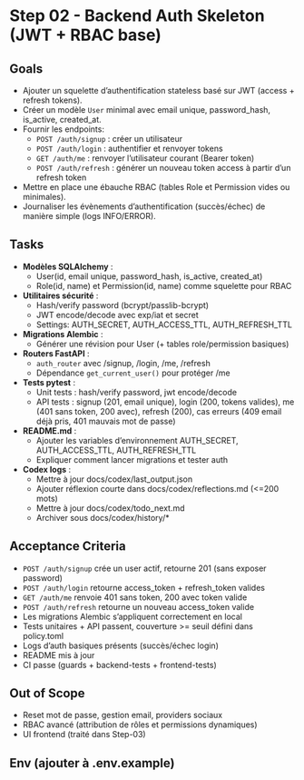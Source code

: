 # Step 02 - Backend Auth Skeleton (JWT + RBAC base)

## Goals
- Ajouter un squelette d’authentification stateless basé sur JWT (access + refresh tokens).
- Créer un modèle `User` minimal avec email unique, password_hash, is_active, created_at.
- Fournir les endpoints:
  - `POST /auth/signup` : créer un utilisateur
  - `POST /auth/login` : authentifier et renvoyer tokens
  - `GET /auth/me` : renvoyer l’utilisateur courant (Bearer token)
  - `POST /auth/refresh` : générer un nouveau token access à partir d’un refresh token
- Mettre en place une ébauche RBAC (tables Role et Permission vides ou minimales).
- Journaliser les évènements d’authentification (succès/échec) de manière simple (logs INFO/ERROR).

## Tasks
- **Modèles SQLAlchemy** :
  - User(id, email unique, password_hash, is_active, created_at)
  - Role(id, name) et Permission(id, name) comme squelette pour RBAC
- **Utilitaires sécurité** :
  - Hash/verify password (bcrypt/passlib-bcrypt)
  - JWT encode/decode avec exp/iat et secret
  - Settings: AUTH_SECRET, AUTH_ACCESS_TTL, AUTH_REFRESH_TTL
- **Migrations Alembic** :
  - Générer une révision pour User (+ tables role/permission basiques)
- **Routers FastAPI** :
  - `auth_router` avec /signup, /login, /me, /refresh
  - Dépendance `get_current_user()` pour protéger /me
- **Tests pytest** :
  - Unit tests : hash/verify password, jwt encode/decode
  - API tests : signup (201, email unique), login (200, tokens valides), me (401 sans token, 200 avec), refresh (200), cas erreurs (409 email déjà pris, 401 mauvais mot de passe)
- **README.md** :
  - Ajouter les variables d’environnement AUTH_SECRET, AUTH_ACCESS_TTL, AUTH_REFRESH_TTL
  - Expliquer comment lancer migrations et tester auth
- **Codex logs** :
  - Mettre à jour docs/codex/last_output.json
  - Ajouter réflexion courte dans docs/codex/reflections.md (<=200 mots)
  - Mettre à jour docs/codex/todo_next.md
  - Archiver sous docs/codex/history/*

## Acceptance Criteria
- `POST /auth/signup` crée un user actif, retourne 201 (sans exposer password)
- `POST /auth/login` retourne access_token + refresh_token valides
- `GET /auth/me` renvoie 401 sans token, 200 avec token valide
- `POST /auth/refresh` retourne un nouveau access_token valide
- Les migrations Alembic s’appliquent correctement en local
- Tests unitaires + API passent, couverture >= seuil défini dans policy.toml
- Logs d’auth basiques présents (succès/échec login)
- README mis à jour
- CI passe (guards + backend-tests + frontend-tests)

## Out of Scope
- Reset mot de passe, gestion email, providers sociaux
- RBAC avancé (attribution de rôles et permissions dynamiques)
- UI frontend (traité dans Step-03)

## Env (ajouter à .env.example)
